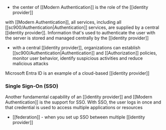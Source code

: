- the center of [[Modern Authentication]] is the role of the [[identity provider]]

with [[Modern Authentication]], all services, including all [[sc900/Authentication|Authentication]] services, are supplied by a central [[identity provider]]. Information that's used to authenticate the user with the server is stored and managed centrally by the [[identity provider]]
- with a central [[identity provider]], organizations can establish [[sc900/Authentication|Authentication]] and [[Authorization]] policies, monitor user behavior, identify suspicious activities and reduce malicious attacks

Microsoft Entra ID is an example of a cloud-based [[identity provider]]

### Single Sign-On (SSO)
Another fundamental capability of an [[identity provider]] and [[Modern Authentication]] is the support for SSO. With SSO, the user logs in once and that credential is used to access multiple applications or resources
- [[federation]] - when you set up SSO between multiple [[identity provider]]
